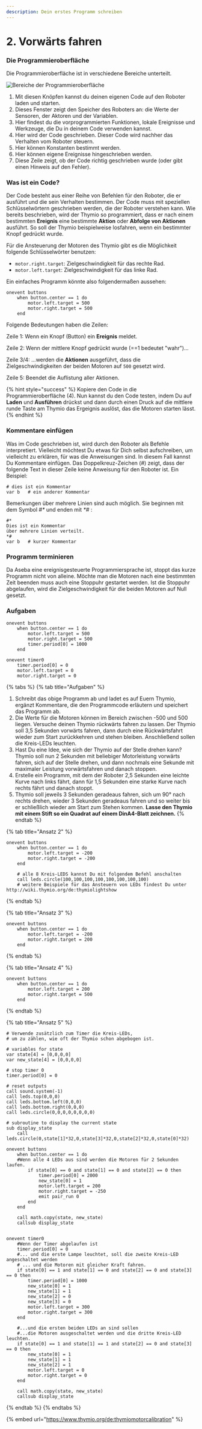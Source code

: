 ```yaml
---
description: Dein erstes Programm schreiben
---
```


# 2. Vorwärts fahren

### Die Programmieroberfläche

Die Programmieroberfläche ist in verschiedene Bereiche unterteilt.

![Bereiche der Programmieroberfl&#xE4;che](../.gitbook/assets/medium.jpg)

1. Mit diesen Knöpfen kannst du deinen eigenen Code auf den Roboter laden und starten.
2. Dieses Fenster zeigt den Speicher des Roboters an: die Werte der Sensoren, der Aktoren und der Variablen.
3. Hier findest du die vorprogrammierten Funktionen, lokale Ereignisse und Werkzeuge, die Du in deinem Code verwenden kannst.
4. Hier wird der Code geschrieben. Dieser Code wird nachher das Verhalten vom Roboter steuern.
5. Hier können Konstanten bestimmt werden.
6. Hier können eigene Ereignisse hingeschrieben werden.
7. Diese Zeile zeigt, ob der Code richtig geschrieben wurde \(oder gibt einen Hinweis auf den Fehler\).

### Was ist ein Code?

Der Code besteht aus einer Reihe von Befehlen für den Roboter, die er ausführt und die sein Verhalten bestimmen. Der Code muss mit speziellen Schlüsselwörtern geschrieben werden, die der Roboter verstehen kann. Wie bereits beschrieben, wird der Thymio so programmiert, dass er nach einem bestimmten **Ereignis** eine bestimmte **Aktion** oder **Abfolge von Aktionen** ausführt. So soll der Thymio beispielweise losfahren, wenn ein bestimmter Knopf gedrückt wurde.

Für die Ansteuerung der Motoren des Thymio gibt es die Möglichkeit folgende Schlüsselwörter benutzen: 

* `motor.right.target`: Zielgeschwindigkeit für das rechte Rad.
* `motor.left.target`: Zielgeschwindigkeit für das linke Rad.

Ein einfaches Programm könnte also folgendermaßen aussehen: 

```text
onevent buttons
	when button.center == 1 do
		motor.left.target = 500 
		motor.right.target = 500
	end
```

Folgende Bedeutungen haben die Zeilen:

Zeile 1: Wenn ein Knopf \(Button\) ein **Ereignis** meldet.

Zeile 2: Wenn der mittlere Knopf gedrückt wurde \(==1 bedeutet "wahr"\)...

Zeile 3/4: ...werden die **Aktionen** ausgeführt, dass die Zielgeschwindigkeiten der beiden Motoren auf `500` gesetzt wird.

Zeile 5: Beendet die Auflistung aller Aktionen.

{% hint style="success" %}
Kopiere den Code in die Programmieroberfläche \(4\). Nun kannst du den Code testen, indem Du auf  **Laden** und **Ausführen** drückst und dann durch einen Druck auf die mittlere runde Taste am Thymio das Ergeignis auslöst, das die Motoren starten lässt.
{% endhint %}

### Kommentare einfügen 

Was im Code geschrieben ist, wird durch den Roboter als Befehle interpretiert. Vielleicht möchtest Du etwas für Dich selbst aufschreiben, um vielleicht zu erklären, für was die Anweisungen sind. In diesem Fall kannst Du Kommentare einfügen. Das Doppelkreuz-Zeichen \(\#\) zeigt, dass der folgende Text in dieser Zeile keine Anweisung für den Roboter ist. Ein Beispiel:

```text
# dies ist ein Kommentar
var b   # ein anderer Kommentar
```

Bemerkungen über mehrere Linien sind auch möglich. Sie beginnen mit dem Symbol _\#\*_ und enden mit _\*\#_ :

```text
#*
Dies ist ein Kommentar
über mehrere Linien verteilt.
*#
var b   # kurzer Kommentar
```

### Programm terminieren

Da Aseba eine ereignisgesteuerte Programmiersprache ist, stoppt das kurze Programm nicht von alleine. Möchte man die Motoren nach eine bestimmten Zeit beenden muss auch eine Stoppuhr gestartet werden. Ist die Stoppuhr abgelaufen, wird die Zielgeschwindigkeit für die beiden Motoren auf Null gesetzt. 

### Aufgaben

```text
onevent buttons
	when button.center == 1 do
		motor.left.target = 500
		motor.right.target = 500
		timer.period[0] = 1000
	end

onevent timer0
	timer.period[0] = 0
	motor.left.target = 0
	motor.right.target = 0
```

{% tabs %}
{% tab title="Aufgaben" %}
1. Schreibt das obige Programm ab und ladet es auf Euern Thymio, ergänzt Kommentare, die den Programmcode erläutern und speichert das Programm ab.
2. Die Werte für die Motoren können im Bereich zwischen -500 und 500 liegen. Versuche deinen Thymio rückwärts fahren zu lassen. Der Thymio soll 3,5 Sekunden vorwärts fahren, dann durch eine Rückwärtsfahrt wieder zum Start zurückkehren und stehen bleiben. Anschließend sollen die Kreis-LEDs leuchten.
3. Hast Du eine Idee, wie sich der Thymio auf der Stelle drehen kann? Thymio soll nun 2 Sekunden mit beliebiger Motorleistung vorwärts fahren, sich auf der Stelle drehen, und dann nochmals eine Sekunde mit maximaler Leistung vorwärtsfahren und danach stoppen.
4. Erstelle ein Programm, mit dem der Roboter 2,5 Sekunden eine leichte Kurve nach links fährt, dann für 1,5 Sekunden eine starke Kurve nach rechts fährt und danach stoppt.
5. Thymio soll jeweils 3 Sekunden geradeaus fahren, sich um 90° nach rechts drehen, wieder 3 Sekunden geradeaus fahren und so weiter bis er schließlich wieder am Start zum Stehen kommen. **Lasse den Thymio mit einem Stift so ein Quadrat auf einem DinA4-Blatt zeichnen.**
{% endtab %}

{% tab title="Ansatz 2" %}
```text
onevent buttons
	when button.center == 1 do
		motor.left.target = -200 
		motor.right.target = -200
	end
	
	# alle 8 Kreis-LEDS kannst Du mit folgendem Befehl anschalten
	call leds.circle(100,100,100,100,100,100,100,100)
	# weitere Beispiele für das Ansteuern von LEDs findest Du unter http://wiki.thymio.org/de:thymiolightshow
```
{% endtab %}

{% tab title="Ansatz 3" %}
```text
onevent buttons
	when button.center == 1 do
		motor.left.target = -200 
		motor.right.target = 200
	end
```
{% endtab %}

{% tab title="Ansatz 4" %}
```text
onevent buttons
	when button.center == 1 do
		motor.left.target = 200 
		motor.right.target = 500
	end
```
{% endtab %}

{% tab title="Ansatz 5" %}
```text
# Verwende zusätzlich zum Timer die Kreis-LEDs,
# um zu zählen, wie oft der Thymio schon abgebogen ist.

# variables for state
var state[4] = [0,0,0,0]
var new_state[4] = [0,0,0,0]

# stop timer 0
timer.period[0] = 0

# reset outputs
call sound.system(-1)
call leds.top(0,0,0)
call leds.bottom.left(0,0,0)
call leds.bottom.right(0,0,0)
call leds.circle(0,0,0,0,0,0,0,0)

# subroutine to display the current state
sub display_state
	call leds.circle(0,state[1]*32,0,state[3]*32,0,state[2]*32,0,state[0]*32)
	
onevent buttons
	when button.center == 1 do
	#Wenn alle 4 LEDs aus sind werden die Motoren für 2 Sekunden laufen.
		if state[0] == 0 and state[1] == 0 and state[2] == 0 then
			timer.period[0] = 2000
			new_state[0] = 1
			motor.left.target = 200
			motor.right.target = -250
			emit pair_run 0
		end
	end

	call math.copy(state, new_state)
	callsub display_state


onevent timer0
	#Wenn der Timer abgelaufen ist
	timer.period[0] = 0
	#... und die erste Lampe leuchtet, soll die zweite Kreis-LED angeschaltet werden 
	# ... und die Motoren mit gleicher Kraft fahren. 
	if state[0] == 1 and state[1] == 0 and state[2] == 0 and state[3] == 0 then
		timer.period[0] = 1000
		new_state[0] = 1
		new_state[1] = 1
		new_state[2] = 0
		new_state[3] = 0
		motor.left.target = 300
		motor.right.target = 300
	end

	#...und die ersten beiden LEDs an sind sollen
	#...die Motoren ausgeschaltet werden und die dritte Kreis-LED leuchten.
	if state[0] == 1 and state[1] == 1 and state[2] == 0 and state[3] == 0 then
		new_state[0] = 1
		new_state[1] = 1
		new_state[2] = 1
		motor.left.target = 0
		motor.right.target = 0
	end

	call math.copy(state, new_state)
	callsub display_state
```
{% endtab %}
{% endtabs %}

{% embed url="https://www.thymio.org/de:thymiomotorcalibration" %}



